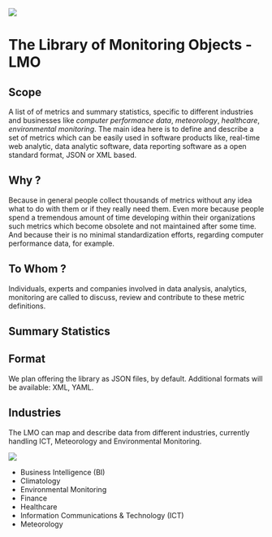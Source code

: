 ![](https://raw.github.com/kronometrix/lmo/master/img/lmo_logo.png)
# The Library of Monitoring Objects - LMO

## Scope
A list of of metrics and summary statistics, specific to different industries and businesses 
like _computer performance data_, _meteorology_, _healthcare_, _environmental monitoring_.
The main idea here is to define and describe a set of metrics which can be easily used in software products like, 
real-time web analytic, data analytic software, data reporting software as a open standard format, JSON or XML based.

## Why ?
Because in general people collect thousands of metrics without any idea what to do with them or if they really need them. Even more because people spend a tremendous amount of time developing within their organizations such metrics which become obsolete and not maintained after some time. And because their is no minimal standardization efforts, regarding computer performance data, for example. 

## To Whom ?
Individuals, experts and companies involved in data analysis, analytics, monitoring are called to discuss, review and contribute to these metric definitions.


## Summary Statistics


## Format
We plan offering the library as JSON files, by default. Additional formats will be available: XML, YAML.


## Industries
The LMO can map and describe data from different industries, currently handling ICT, 
Meteorology and Environmental Monitoring.

![](https://raw.github.com/sparvu/lmo/master/img/lmo.png)

 * Business Intelligence (BI)
 * Climatology
 * Environmental Monitoring
 * Finance
 * Healthcare
 * Information Communications & Technology (ICT)
 * Meteorology

